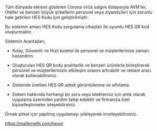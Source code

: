 Tüm dünyada etkisini gösteren Corona virüs salgını dolayısıyla AVM'ler, Oteller ve benzeri büyük şirketlerin personel veya ziyaretçileri için zorunlu hale getirilen HES Kodu için geliştirilmiştir.

Bu sistemin amacı HES Kodu sorgulama cihazları ile uyumlu HES QR kod oluşturmaktır.

Sistemin Avantajları;

* Kolay, Güvenilir ve Hızlı kontrol ile personel ve müşterilerinize zaman kazandırın.

* Oluşturulan HES QR kodu anahtarlık ve benzeri ürünlerle birleştirerek personel ve müşterilerinizin etkileşim oranını artırabilir ve reklam aracı olarak kullanabilirsiniz.

* Sistemde üretilen HES QR adedi görüntülenme ve sıfırlama.

* Sistem hakkında herhangi bir soru veya istekleriniz için anlık olarak uygulama üzerinden yardım talep edebilir ve firmanıza özel kişiselleştirmeler isteyebilirsiniz.

Örnek şirket için yapılmış uygulamayı yükleyerek inceleyebilirsiniz.

https://malikmelih.com/hesqr
